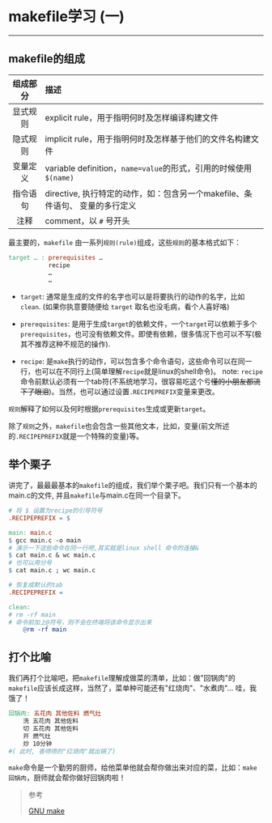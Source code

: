# makefile学习 (一)

---

## makefile的组成

|组成部分|描述                |
|:---:  |:---                |
|显式规则|explicit rule，用于指明何时及怎样编译构建文件     |
|隐式规则|implicit rule，用于指明何时及怎样基于他们的文件名构建文件    |
|变量定义|variable definition，`name=value`的形式，引用的时候使用`$(name)`|
|指令语句|directive, 执行特定的动作，如：包含另一个makefile、条件语句、 变量的多行定义 |
|注释    |comment，以 `#` 号开头|

最主要的，`makefile` 由一系列`规则(rule)`组成，这些`规则`的基本格式如下：
```makefile
target … : prerequisites …
           recipe
           …
           …
```
+ `target`: 通常是生成的文件的名字也可以是将要执行的动作的名字，比如`clean`. (如果你执意要随便给 `target` 取名也没毛病，看个人喜好咯)

+ `prerequisites`: 是用于生成`target`的依赖文件，一个`target`可以依赖于多个`prerequisites`，也可没有依赖文件。即使有依赖，很多情况下也可以不写(极其不推荐这种不规范的操作).

+ `recipe`: 是`make`执行的动作，可以包含多个命令语句，这些命令可以在同一行，也可以在不同行上(简单理解`recipe`就是linux的shell命令)。 note: `recipe`命令前默认必须有一个tab符(不系统地学习，很容易吃这个亏~~懂的小朋友都流下了眼泪~~)。当然，也可以通过设置`.RECIPEPREFIX`变量来更改。

`规则`解释了如何以及何时根据`prerequisites`生成或更新`target`。


除了`规则`之外，`makefile`也会包含一些其他文本，比如，变量(前文所述的`.RECIPEPREFIX`就是一个特殊的变量)等。


## 举个栗子

讲完了，最最最基本的`makefile`的组成，我们举个栗子吧。我们只有一个基本的main.c的文件, 并且`makefile`与main.c在同一个目录下。
```makefile
# 将 $ 设置为recipe的引导符号
.RECIPEPREFIX = $

main: main.c
$ gcc main.c -o main
# 演示一下这些命令在同一行吧,其实就是linux shell 命令的连接&
$ cat main.c & wc main.c
# 也可以用分号
$ cat main.c ; wc main.c

# 恢复成默认的tab
.RECIPEPREFIX =

clean:
# rm -rf main
# 命令前加上@符号，则不会在终端将该命令显示出来
	@rm -rf main

```

## 打个比喻

我们再打个比喻吧，把`makefile`理解成做菜的清单，比如：做"回锅肉"的`makefile`应该长成这样，当然了，菜单种可能还有"红烧肉"、"水煮肉"... 哇，我饿了！
```makefile
回锅肉: 五花肉 其他佐料 燃气灶
    洗 五花肉 其他佐料
    切 五花肉 其他佐料
    开 燃气灶
    炒 10分钟
#( 此时, 香喷喷的"红烧肉"就出锅了)
```
`make`命令是一个勤劳的厨师，给他菜单他就会帮你做出来对应的菜，比如：`make 回锅肉`，厨师就会帮你做好回锅肉啦！

> 参考
>
> [GNU make](https://www.gnu.org/software/make/manual/make.html)
